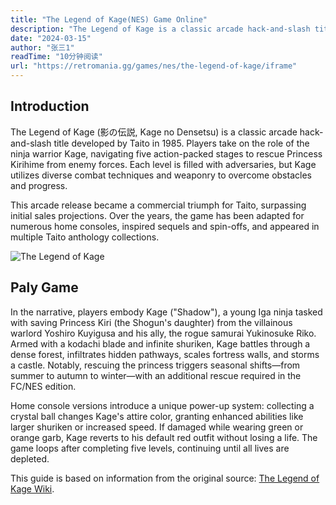 ```yaml
---
title: "The Legend of Kage(NES) Game Online"
description: "The Legend of Kage is a classic arcade hack-and-slash title developed by Taito in 1985. Players take on the role of the ninja warrior Kage, navigating five action-packed stages to rescue Princess Kirihime from enemy forces. you can play it online."
date: "2024-03-15"
author: "张三1"
readTime: "10分钟阅读"
url: "https://retromania.gg/games/nes/the-legend-of-kage/iframe"
---
```


## Introduction

The Legend of Kage (影の伝説, Kage no Densetsu) is a classic arcade hack-and-slash title developed by Taito in 1985. Players take on the role of the ninja warrior Kage, navigating five action-packed stages to rescue Princess Kirihime from enemy forces. Each level is filled with adversaries, but Kage utilizes diverse combat techniques and weaponry to overcome obstacles and progress.

This arcade release became a commercial triumph for Taito, surpassing initial sales projections. Over the years, the game has been adapted for numerous home consoles, inspired sequels and spin-offs, and appeared in multiple Taito anthology collections.

![The Legend of Kage](https://pic3.zhimg.com/v2-9ea60484a129ddf83f3726eff236e2a6_1440w.jpg)

## Paly Game

In the narrative, players embody Kage ("Shadow"), a young Iga ninja tasked with saving Princess Kiri (the Shogun's daughter) from the villainous warlord Yoshiro Kuyigusa and his ally, the rogue samurai Yukinosuke Riko. Armed with a kodachi blade and infinite shuriken, Kage battles through a dense forest, infiltrates hidden pathways, scales fortress walls, and storms a castle. Notably, rescuing the princess triggers seasonal shifts—from summer to autumn to winter—with an additional rescue required in the FC/NES edition.

Home console versions introduce a unique power-up system: collecting a crystal ball changes Kage's attire color, granting enhanced abilities like larger shuriken or increased speed. If damaged while wearing green or orange garb, Kage reverts to his default red outfit without losing a life. The game loops after completing five levels, continuing until all lives are depleted.


This guide is based on information from the original source: [The Legend of Kage Wiki](https://en.wikipedia.org/wiki/The_Legend_of_Kage).